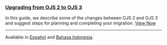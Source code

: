 
### [Upgrading from OJS 2 to OJS 3](/upgrading-ojs-2-to-3/)

In this guide, we describe some of the changes between OJS 2 and OJS 3 and suggest steps for planning and completing your migration. [View Now](/upgrading-ojs-2-to-3/)

---

<span class='fa fa-language'></span> Available in [Español](/upgrading-ojs-2-to-3/es/) and [Bahasa Indonesia](/upgrading-ojs-2-to-3/upgrade-guide-ws-id.html).
